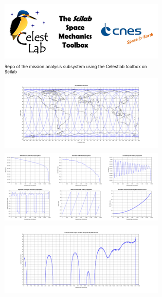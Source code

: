 ![Celestlab logo](Resources/Celestlab.png)

Repo of the mission analysis subsystem using the Celestlab toolbox on Scilab

![Ground Track](PrettyVisuals/ground_track_lydane.png)

![Evolution of the orbit](LongTermEclipses/long_term_orbit.png)

![Evolution of the eclipse duration per orbit](LongTermEclipses/long_term_eclipses.png)
